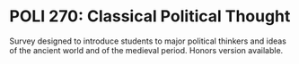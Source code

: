 # POLI 270: Classical Political Thought

Survey designed to introduce students to major political thinkers and ideas of the ancient world and of the medieval period. Honors version available.